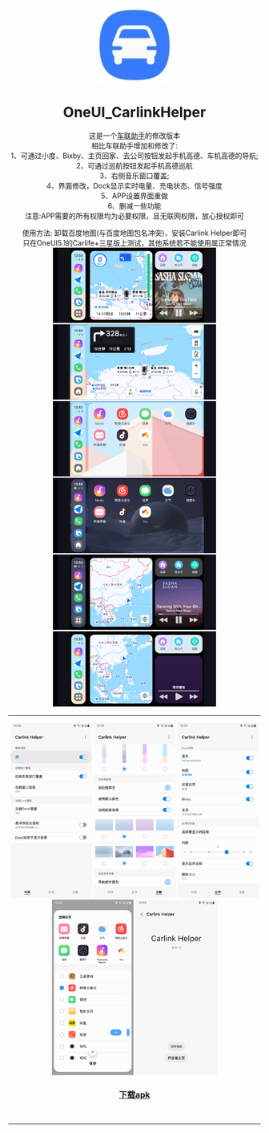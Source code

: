 ﻿<!--suppress CheckImageSize -->
<div style="text-align: center;">


<img src="img/icon.jpg" height="150" alt="Icon"/>

# OneUI_CarlinkHelper

这是一个<a href="https://github.com/GoGoDuckCoder/CalifeAppLauncherSamsung">车联助手</a>的修改版本
<br>
相比车联助手增加和修改了:
<br>
1、可通过小度、Bixby、主页回家、去公司按钮发起手机高德、车机高德的导航;<br>
2、可通过巡航按钮发起手机高德巡航<br>
3、右侧音乐窗口覆盖;<br>
4、界面修改，Dock显示实时电量、充电状态、信号强度<br>
5、APP设置界面重做<br>
6、删减一些功能<br>
注意:APP需要的所有权限均为必要权限，且无联网权限，放心授权即可<br>

使用方法: 卸载百度地图(与百度地图包名冲突)，安装Carlink Helper即可<br>
只在OneUI5.1的Carlife+三星版上测试，其他系统若不能使用属正常情况<br>
<img loading="lazy" src="img/Screenshot_20240614-135519.png" height="150" alt="Mobile 1"/>
<img loading="lazy" src="img/Screenshot_20240614-135531.png" height="150" alt="Mobile 2"/>
<img loading="lazy" src="img/Screenshot_20240614-135300.png" height="150" alt="Mobile 3"/>
<img loading="lazy" src="img/Screenshot_20240614-135817.png" height="150" alt="Mobile 4"/>
<img loading="lazy" src="img/Screenshot_20240614-135810.png" height="150" alt="Mobile 4"/>
<img loading="lazy" src="img/Screenshot_20240614-135314.png" height="150" alt="Mobile 4"/>
<br><hr>
<img loading="lazy" src="img/Screenshot_20240614_135919_Carlink Helper.jpg" height="350" alt="Mobile 4"/>
<img loading="lazy" src="img/Screenshot_20240614_135910_Carlink Helper.jpg" height="350" alt="Mobile 4"/>
<img loading="lazy" src="img/Screenshot_20240614_135914_Carlink Helper.jpg" height="350" alt="Mobile 4"/>
<img loading="lazy" src="img/Screenshot_20240614_140200_Carlink Helper.jpg" height="350" alt="Mobile 4"/>
<img loading="lazy" src="img/Screenshot_20240614_135925_Carlink Helper.jpg" height="350" alt="Mobile 4"/>

<h3>
<a href="https://github.com/CelianLH/OneUI_CarlinkHelper/releases/download/release/Carlink.Helper_20.2.30_2024.06.18.apk">下载apk</a>
</h3>

<br><hr>

</div>
